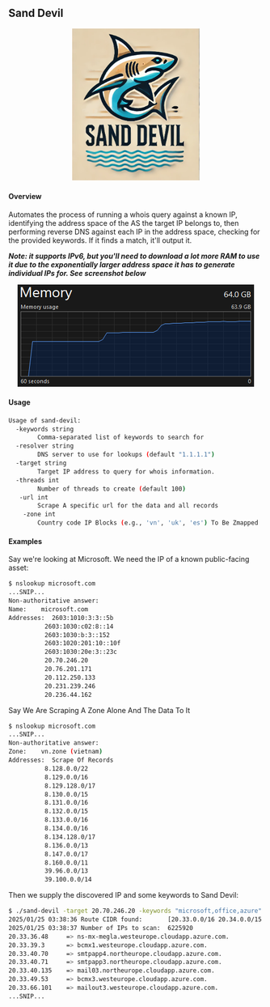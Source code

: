 ## Sand Devil

<p align="center"><a href="https://github.com/redskal/sand-devil"><img alt="Logo containing a sea demon" src="assets/logo.png" width="50%" /></a></p>

#### Overview

Automates the process of running a whois query against a known IP, identifying the address space of the AS the target IP belongs to, then performing reverse DNS against each IP in the address space, checking for the provided keywords. If it finds a match, it'll output it.

***Note: it supports IPv6, but you'll need to download a lot more RAM to use it due to the exponentially larger address space it has to generate individual IPs for. See screenshot below***

<p align="center"><img alt="More RAM, vicar?" src="assets/more-ram-needed-for-ipv6.png" /></p>

#### Usage

```bash
Usage of sand-devil:
  -keywords string
        Comma-separated list of keywords to search for
  -resolver string
        DNS server to use for lookups (default "1.1.1.1")
  -target string
        Target IP address to query for whois information.
  -threads int
        Number of threads to create (default 100)
   -url int
        Scrape A specific url for the data and all records
    -zone int
        Country code IP Blocks (e.g., 'vn', 'uk', 'es') To Be Zmapped
```

#### Examples

Say we're looking at Microsoft. We need the IP of a known public-facing asset:

```bash
$ nslookup microsoft.com
...SNIP...
Non-authoritative answer:
Name:    microsoft.com
Addresses:  2603:1010:3:3::5b
          2603:1030:c02:8::14
          2603:1030:b:3::152
          2603:1020:201:10::10f
          2603:1030:20e:3::23c
          20.70.246.20
          20.76.201.171
          20.112.250.133
          20.231.239.246
          20.236.44.162
```

Say We Are Scraping A Zone Alone And The Data To It

```bash
$ nslookup microsoft.com
...SNIP...
Non-authoritative answer:
Zone:    vn.zone (vietnam)
Addresses:  Scrape Of Records
          8.128.0.0/22
          8.129.0.0/16
          8.129.128.0/17
          8.130.0.0/15
          8.131.0.0/16
          8.132.0.0/15
          8.133.0.0/16
          8.134.0.0/16
          8.134.128.0/17
          8.136.0.0/13
          8.147.0.0/17
          8.160.0.0/11
          39.96.0.0/13
          39.100.0.0/14
```

Then we supply the discovered IP and some keywords to Sand Devil:

```bash
$ ./sand-devil -target 20.70.246.20 -keywords "microsoft,office,azure" 
2025/01/25 03:38:36 Route CIDR found:       [20.33.0.0/16 20.34.0.0/15 20.36.0.0/14 20.40.0.0/13 20.48.0.0/12 20.64.0.0/10]
2025/01/25 03:38:37 Number of IPs to scan:  6225920
20.33.36.48     => ns-mx-megla.westeurope.cloudapp.azure.com.
20.33.39.3      => bcmx1.westeurope.cloudapp.azure.com.
20.33.40.70     => smtpapp4.northeurope.cloudapp.azure.com.
20.33.40.71     => smtpapp3.northeurope.cloudapp.azure.com.
20.33.40.135    => mail03.northeurope.cloudapp.azure.com.
20.33.49.53     => bcmx3.westeurope.cloudapp.azure.com.
20.33.66.101    => mailout3.westeurope.cloudapp.azure.com.
...SNIP...
```